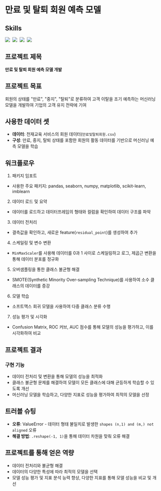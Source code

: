 # 만료 및 탈퇴 회원 예측 모델

## Skills
<img src="https://img.shields.io/badge/scikit--learn-F7931E?style=for-the-badge&logo=scikitlearn&logoColor=white"/>&nbsp; <!--scikitlearn-->
<img src="https://img.shields.io/badge/pandas-150458.svg?style=for-the-badge&logo=pandas&logoColor=white"/>&nbsp; <!--pandas-->
<img src="https://img.shields.io/badge/numpy-4d77cf.svg?style=for-the-badge&logo=numpy&logoColor=white"/>&nbsp; <!--numpy-->
<img src="https://img.shields.io/badge/Matplotlib-11557c.svg?style=for-the-badge&logo=Matplotlib&logoColor=white"/>&nbsp; <!--matplotlib-->

## 프로젝트 제목
**만료 및 탈퇴 회원 예측 모델 개발**

## 프로젝트 목표
회원의 상태를 "만료", "중지", "탈퇴"로 분류하여 고객 이탈을 조기 예측하는 머신러닝 모델을 개발하여 기업의 고객 유지 전략에 기여

## 사용한 데이터 셋
- **데이터**: 천재교육 서비스의 회원 데이터(`만료및탈퇴회원.csv`)
- **구성**: 만료, 중지, 탈퇴 상태를 포함한 회원의 활동 데이터를 기반으로 머신러닝 예측 모델을 학습

## 워크플로우

1. 패키지 임포트
  - 사용한 주요 패키지: pandas, seaborn, numpy, matplotlib, scikit-learn, imblearn
2. 데이터 로드 및 요약
  - 데이터를 로드하고 데이터프레임의 형태와 컬럼을 확인하여 데이터 구조를 파악
3. 데이터 전처리
  - 결측값을 확인하고, 새로운 feature(`residual_point`)를 생성하여 추가
4. 스케일링 및 변수 변환
  - `MinMaxScaler`를 사용해 데이터를 0과 1 사이로 스케일링하고 로그, 제곱근 변환을 통해 데이터 분포를 정규화
5. 오버샘플링을 통한 클래스 불균형 해결
  - SMOTE(Synthetic Minority Over-sampling Technique)를 사용하여 소수 클래스의 데이터를 증강
6. 모델 학습
  - 소프트맥스 회귀 모델을 사용하여 다중 클래스 분류 수행
7. 성능 평가 및 시각화
  - Confusion Matrix, ROC 커브, AUC 점수를 통해 모델의 성능을 평가하고, 이를 시각화하여 비교

## 프로젝트 결과

### 구현 기능
- 데이터 전처리 및 변환을 통해 모델의 성능을 최적화
- 클래스 불균형 문제를 해결하여 모델이 모든 클래스에 대해 균등하게 학습할 수 있도록 개선
- 머신러닝 모델을 학습하고, 다양한 지표로 성능을 평가하여 최적의 모델을 선정

## 트러블 슈팅

- **오류**: ValueError - 데이터 형태 불일치로 발생한 `shapes (n,1) and (m,) not aligned` 오류
- **해결 방법**: `.reshape(-1, 1)`을 통해 데이터 차원을 맞춰 오류 해결

## 프로젝트를 통해 얻은 역량

- 데이터 전처리와 불균형 해결
- 데이터의 다양한 특성에 따라 최적의 모델을 선택
- 모델 성능 평가 및 지표 분석 능력 향상, 다양한 지표를 통해 모델 성능을 비교 및 개선
